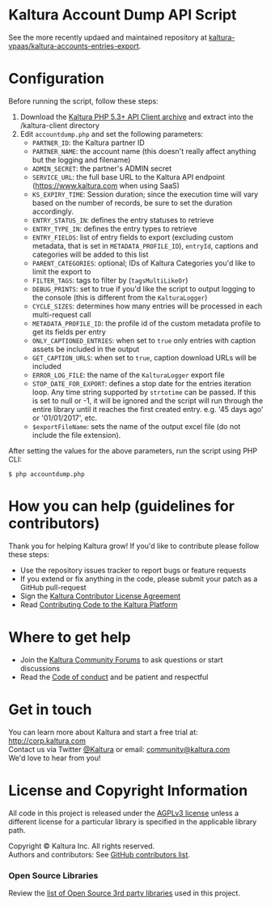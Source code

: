 # Kaltura Account Dump API Script
See the more recently updaed and maintained repository at [kaltura-vpaas/kaltura-accounts-entries-export](https://github.com/kaltura-vpaas/kaltura-accounts-entries-export).  



# Configuration
Before running the script, follow these steps:

1. Download the [Kaltura PHP 5.3+ API Client archive](https://developer.kaltura.com/api-docs/Client_Libraries) and extract into the /kaltura-client directory
2. Edit `accountdump.php` and set the following parameters:  
	* `PARTNER_ID`: the Kaltura partner ID
	* `PARTNER_NAME`: the account name (this doesn't really affect anything but the logging and filename)
	* `ADMIN_SECRET`: the partner's ADMIN secret 
	* `SERVICE_URL`: the full base URL to the Kaltura API endpoint (https://www.kaltura.com when using SaaS)
	* `KS_EXPIRY_TIME`: Session duration; since the execution time will vary based on the number of records, be sure to set the duration accordingly.
	* `ENTRY_STATUS_IN`: defines the entry statuses to retrieve  
	* `ENTRY_TYPE_IN`: defines the entry types to retrieve 
	* `ENTRY_FIELDS`: list of entry fields to export (excluding custom metadata, that is set in `METADATA_PROFILE_ID`), `entryId`, captions and categories will be added to this list
	* `PARENT_CATEGORIES`: optional; IDs of Kaltura Categories you'd like to limit the export to
	* `FILTER_TAGS`: tags to filter by (`tagsMultiLikeOr`)
	* `DEBUG_PRINTS`: set to true if you'd like the script to output logging to the console (this is different from the `KalturaLogger`)
	* `CYCLE_SIZES`: determines how many entries will be processed in each multi-request call
	* `METADATA_PROFILE_ID`: the profile id of the custom metadata profile to get its fields per entry
	* `ONLY_CAPTIONED_ENTRIES`: when set to `true` only entries with caption assets be included in the output
	* `GET_CAPTION_URLS`: when set to `true`, caption download URLs will be included
	* `ERROR_LOG_FILE`: the name of the `KalturaLogger` export file
	* `STOP_DATE_FOR_EXPORT`: defines a stop date for the entries iteration loop. Any time string supported by `strtotime` can be passed. If this is set to null or -1, it will be ignored and the script will run through the entire library until it reaches the first created entry. e.g. '45 days ago' or '01/01/2017', etc. 
	* `$exportFileName`: sets the name of the output excel file (do not include the file extension).
  
After setting the values for the above parameters, run the script using PHP CLI:  
```
$ php accountdump.php
```

# How you can help (guidelines for contributors) 
Thank you for helping Kaltura grow! If you'd like to contribute please follow these steps:
* Use the repository issues tracker to report bugs or feature requests
* If you extend or fix anything in the code, please submit your patch as a GitHub pull-request
* Sign the [Kaltura Contributor License Agreement](https://agentcontribs.kaltura.org/)
* Read [Contributing Code to the Kaltura Platform](https://github.com/kaltura/platform-install-packages/blob/master/doc/Contributing-to-the-Kaltura-Platform.md)

# Where to get help
* Join the [Kaltura Community Forums](https://forum.kaltura.org/) to ask questions or start discussions
* Read the [Code of conduct](https://forum.kaltura.org/faq) and be patient and respectful

# Get in touch
You can learn more about Kaltura and start a free trial at: http://corp.kaltura.com    
Contact us via Twitter [@Kaltura](https://twitter.com/Kaltura) or email: community@kaltura.com  
We'd love to hear from you!

# License and Copyright Information
All code in this project is released under the [AGPLv3 license](http://www.gnu.org/licenses/agpl-3.0.html) unless a different license for a particular library is specified in the applicable library path.   

Copyright © Kaltura Inc. All rights reserved.   
Authors and contributors: See [GitHub contributors list](https://github.com/kaltura/Kaltura-Library-Export-Excel/graphs/contributors).  

### Open Source Libraries
Review the [list of Open Source 3rd party libraries](open-source-libraries.md) used in this project.
